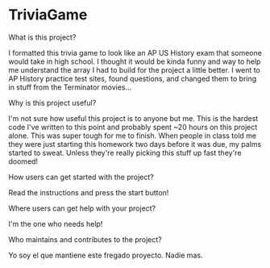 # TriviaGame

What is this project?

I formatted this trivia game to look like an AP US History exam that someone would take in high school. I thought it would be kinda funny and way to help me understand the array I had to build for the project a little better. I went to AP History practice test sites, found questions, and changed them to bring in stuff from the Terminator movies...

Why is this project useful?

I'm not sure how useful this project is to anyone but me. This is the hardest code I've written to this point and probably spent ~20 hours on this project alone. This was super tough for me to finish. When people in class told me they were just starting this homework two days before it was due, my palms started to sweat. Unless they're really picking this stuff up fast they're doomed!

How users can get started with the project?

Read the instructions and press the start button!

Where users can get help with your project?

I'm the one who needs help!

Who maintains and contributes to the project?

Yo soy el que mantiene este fregado proyecto. Nadie mas.